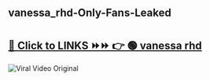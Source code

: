 
 ## vanessa_rhd-Only-Fans-Leaked

# <h2><a href="https://clipsfans.com/vanessa_rhd&ref=git">🔗 Click to LINKS ⏩⏩ 👉 🟢 vanessa rhd </a></h2>

<a href="https://clipsfans.com/vanessa_rhd&ref=git" rel="nofollow" data-target="animated-image.originalLink"><img src="https://i.ibb.co.com/xMMVF88/686577567.gif" alt="Viral Video Original" style="max-width: 100%; display: inline-block;" data-target="animated-image.originalImage"></a>
